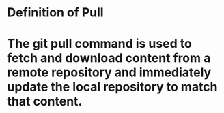 # Definition of Pull

# The git pull command is used to fetch and download content from a remote repository and immediately update the local repository to match that content.
